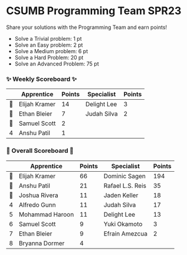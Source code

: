 # CSUMB Programming Team SPR23

Share your solutions with the Programming Team and earn points!

- Solve a Trivial problem: 1 pt
- Solve an Easy problem: 2 pt
- Solve a Medium problem: 6 pt
- Solve a Hard Problem: 20 pt
- Solve an Advanced Problem: 75 pt

### ✨ Weekly Scoreboard ✨
| |Apprentice|Points|Specialist|Points|
|-------|-------|-------|-------|-------|
|🥇|Elijah Kramer|14|Delight Lee|3|
|🥈|Ethan Bleier|7|Judah Silva|2|
|🥉|Samuel Scott|2| | |
|4|Anshu Patil|1| | |

### 🏁 Overall Scoreboard 🏁
| |Apprentice|Points|Specialist|Points|
|-------|-------|-------|-------|-------|
|🥇|Elijah Kramer|66|Dominic Sagen|194|
|🥈|Anshu Patil|21|Rafael L.S. Reis|35|
|🥉|Joshua Rivera|11|Jaden Keller|18|
|4|Alfredo Gunn|11|Judah Silva|17|
|5|Mohammad Haroon|11|Delight Lee|13|
|6|Samuel Scott|9|Yuki Okamoto|3|
|7|Ethan Bleier|9|Efrain Amezcua|2|
|8|Bryanna Dormer|4| | |
